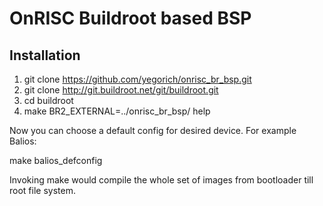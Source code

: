 OnRISC Buildroot based BSP
==========================

Installation
------------

1. git clone https://github.com/yegorich/onrisc_br_bsp.git
2. git clone http://git.buildroot.net/git/buildroot.git
3. cd buildroot
4. make BR2_EXTERNAL=../onrisc_br_bsp/ help

Now you can choose a default config for desired device. For example Balios:

make balios_defconfig

Invoking make would compile the whole set of images from bootloader till root file system.
